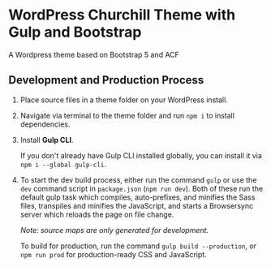 # WordPress Churchill Theme with Gulp and Bootstrap

A Wordpress theme based on Bootstrap 5 and ACF


## Development and Production Process

1. Place source files in a theme folder on your WordPress install.


2. Navigate via terminal to the theme folder and run `npm i` to install dependencies.


2. Install **Gulp CLI**.

   If you don't already have Gulp CLI installed globally, you can install it via `npm i --global gulp-cli`.


3. To start the dev build process, either run the command `gulp` or use the `dev` command script in `package.json`
   (`npm run dev`). Both of these run the default gulp task which compiles, auto-prefixes, and minifies the Sass files,
   transpiles and minifies the JavaScript, and starts a Browsersync server which reloads the page on file change.

   *Note: source maps are only generated for development.*

   To build for production, run the command `gulp build --production`, or `npm run prod` for production-ready CSS
   and JavaScript.